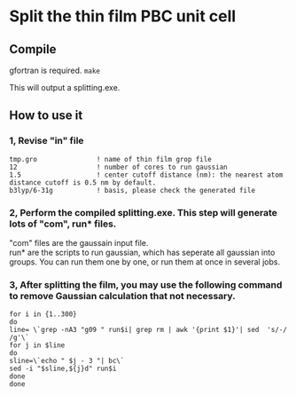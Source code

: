 # Split the thin film PBC unit cell

## Compile 
gfortran is required. 
`make`

This will output a splitting.exe. 


## How to use it

### 1, Revise "in" file

    tmp.gro               ! name of thin film grop file     
    12                    ! number of cores to run gaussian     
    1.5                   ! center cutoff distance (nm): the nearest atom distance cutoff is 0.5 nm by default.       
    b3lyp/6-31g           ! basis, please check the generated file    


### 2, Perform the compiled splitting.exe. This step will generate lots of "com", run* files.    
"com" files are the gaussain input file.    
run* are the scripts to run gaussian, which has seperate all gaussian into groups. You can run them one by one, or run them at once in several jobs. 


### 3, After splitting the film, you may use  the following command to remove Gaussian calculation that not necessary.     
    
    for i in {1..300}     
    do     
    line= \`grep -nA3 "g09 " run$i| grep rm | awk '{print $1}'| sed  's/-/ /g'\`      
    for j in $line      
    do     
    sline=\`echo " $j - 3 "| bc\`      
    sed -i "$sline,${j}d" run$i    
    done  
    done   
